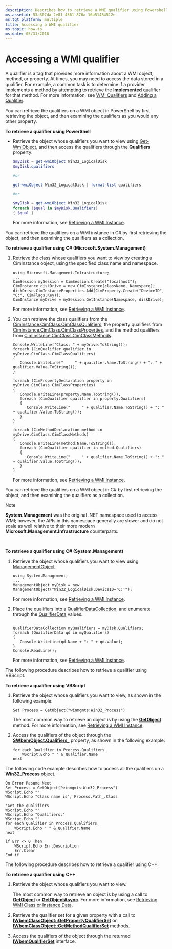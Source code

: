 ```yaml
---
description: Describes how to retrieve a WMI qualifier using Powershell, C#, VBScript, and C++; and provides examples.
ms.assetid: 53a307da-2e81-4361-876a-16b51484512e
ms.tgt_platform: multiple
title: Accessing a WMI qualifier
ms.topic: how-to
ms.date: 05/31/2018
---
```


# Accessing a WMI qualifier

A qualifier is a tag that provides more information about a WMI object, method, or property. At times, you may need to access the data stored in a qualifier. For example, a common task is to determine if a provider implements a method by attempting to retrieve the **Implemented** qualifier for that method. For more information, see [WMI Qualifiers](wmi-qualifiers.md) and [Adding a Qualifier](adding-a-qualifier.md).

You can retrieve the qualifiers on a WMI object in PowerShell by first retrieving the object, and then examining the qualifiers as you would any other property.

**To retrieve a qualifier using PowerShell**

-   Retrieve the object whose qualifiers you want to view using [Get-WmiObject](/powershell/module/microsoft.powershell.management/get-wmiobject), and then access the qualifiers through the **Qualifiers** property:

    ```PowerShell
    $myDisk = get-wmiObject Win32_LogicalDisk
    $myDisk.qualifiers

    #or

    get-wmiObject Win32_LogicalDisk | format-list qualifiers

    #or

    $myDisk = get-wmiObject Win32_LogicalDisk
    foreach ($qual in $myDisk.Qualifiers)
    { $qual }
    ```

    

    For more information, see [Retrieving a WMI Instance](retrieving-an-instance.md).

You can retrieve the qualifiers on a WMI instance in C# by first retrieving the object, and then examining the qualifiers as a collection.

**To retrieve a qualifier using C# (Microsoft.System.Management)**

1.  Retrieve the class whose qualifiers you want to view by creating a CimInstance object, using the specified class name and namespace.

    ```CSharp
    using Microsoft.Management.Infrastructure;
    ...
    CimSession mySession = CimSession.Create("localhost");
    CimInstance diskDrive = new CimInstance(className, Namespace);
    diskDrive.CimInstanceProperties.Add(CimProperty.Create("DeviceID", "C:", CimFlags.Key));
    CimInstance myDrive = mySession.GetInstance(Namespace, diskDrive);
    ```

    

    For more information, see [Retrieving a WMI Instance](retrieving-an-instance.md).

2.  You can retrieve the class qualifiers from the [CimInstance.CimClass.CimClassQualifiers](/previous-versions/windows/desktop/wmi_v2/mi-managed-api/hh832272(v=vs.85)), the property qualifiers from [CimInstance.CimClass.CimClassProperties](/previous-versions/windows/desktop/wmi_v2/mi-managed-api/hh832271(v=vs.85)), and the method qualifiers from [CimInstance.CimClass.CimClassMethods](/previous-versions/windows/desktop/wmi_v2/mi-managed-api/hh832270(v=vs.85)).

    ```CSharp
    Console.WriteLine("Class: " + myDrive.ToString());
    foreach (CimQualifier qualifier in myDrive.CimClass.CimClassQualifiers)
    {
       Console.WriteLine("     " + qualifier.Name.ToString() + ": " + qualifier.Value.ToString());
    }

    foreach (CimPropertyDeclaration property in myDrive.CimClass.CimClassProperties)
    {
       Console.WriteLine(property.Name.ToString());
       foreach (CimQualifier qualifier in property.Qualifiers)
       {
          Console.WriteLine("     " + qualifier.Name.ToString() + ": " + qualifier.Value.ToString());
       }
    }

    foreach (CimMethodDeclaration method in myDrive.CimClass.CimClassMethods)
    {
       Console.WriteLine(method.Name.ToString());
       foreach (CimQualifier qualifier in method.Qualifiers)
       {
          Console.WriteLine("     " + qualifier.Name.ToString() + ": " + qualifier.Value.ToString());
       }
    }
    ```

    

    For more information, see [Retrieving a WMI Instance](retrieving-an-instance.md).

You can retrieve the qualifiers on a WMI object in C# by first retrieving the object, and then examining the qualifiers as a collection.

> [!Note]  
> **System.Management** was the original .NET namespace used to access WMI; however, the APIs in this namespace generally are slower and do not scale as well relative to their more modern **Microsoft.Management.Infrastructure** counterparts.

 

**To retrieve a qualifier using C# (System.Management)**

1.  Retrieve the object whose qualifiers you want to view using [ManagementObject](/dotnet/api/system.management.managementobject).

    ```CSharp
    using System.Management;
    ...
    ManagementObject myDisk = new ManagementObject("Win32_LogicalDisk.DeviceID='C:'");
    ```

    

    For more information, see [Retrieving a WMI Instance](retrieving-an-instance.md).

2.  Place the qualifiers into a [QualifierDataCollection](/dotnet/api/system.management.qualifierdatacollection), and enumerate through the [QualifierData](/dotnet/api/system.management.qualifierdata) values.

    ```CSharp
    
    QualifierDataCollection myQualifiers = myDisk.Qualifiers;
    foreach (QualifierData qd in myQualifiers)
    {
       Console.WriteLine(qd.Name + ": " + qd.Value);
    }
    Console.ReadLine();
    ```

    

    For more information, see [Retrieving a WMI Instance](retrieving-an-instance.md).

The following procedure describes how to retrieve a qualifier using VBScript.

**To retrieve a qualifier using VBScript**

1.  Retrieve the object whose qualifiers you want to view, as shown in the following example:

    ```VB
    Set Process = GetObject("winmgmts:Win32_Process")
    ```

    

    The most common way to retrieve an object is by using the [**GetObject**](/windows/desktop/api/WbemCli/nf-wbemcli-iwbemservices-getobject) method. For more information, see [Retrieving a WMI Instance](retrieving-an-instance.md).

2.  Access the qualifiers of the object through the [**SWbemObject.Qualifiers\_**](swbemobject-qualifiers-.md) property, as shown in the following example:

    ```VB
    for each Qualifier in Process.Qualifiers_
        WScript.Echo " " & Qualifier.Name
    next
    ```

    

The following code example describes how to access all the qualifiers on a [**Win32\_Process**](/windows/desktop/CIMWin32Prov/win32-process) object.


```VB
On Error Resume Next
Set Process = GetObject("winmgmts:Win32_Process")
WScript.Echo ""
WScript.Echo "Class name is", Process.Path_.Class

'Get the qualifiers
WScript.Echo ""
WScript.Echo "Qualifiers:"
WScript.Echo ""
for each Qualifier in Process.Qualifiers_
    WScript.Echo " " & Qualifier.Name
next

if Err <> 0 Then
    WScript.Echo Err.Description
    Err.Clear
End if
```



The following procedure describes how to retrieve a qualifier using C++.

**To retrieve a qualifier using C++**

1.  Retrieve the object whose qualifiers you want to view.

    The most common way to retrieve an object is by using a call to [**GetObject**](/windows/desktop/api/WbemCli/nf-wbemcli-iwbemservices-getobject) or [**GetObjectAsync**](/windows/desktop/api/WbemCli/nf-wbemcli-iwbemservices-getobjectasync). For more information, see [Retrieving WMI Class or Instance Data](retrieving-class-or-instance-data.md).

2.  Retrieve the qualifier set for a given property with a call to [**IWbemClassObject::GetPropertyQualifierSet**](/windows/desktop/api/WbemCli/nf-wbemcli-iwbemclassobject-getpropertyqualifierset) or [**IWbemClassObject::GetMethodQualifierSet**](/windows/desktop/api/WbemCli/nf-wbemcli-iwbemclassobject-getmethodqualifierset) methods.

3.  Access the qualifiers of the object through the returned [**IWbemQualifierSet**](/windows/desktop/api/Wbemcli/nn-wbemcli-iwbemqualifierset) interface.
